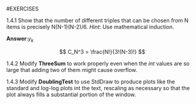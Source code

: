 #EXERCISES

1.4.1 Show that the number of different triples that can be chosen from N items is precisely N(N-1)(N-2)/6. *Hint*: Use mathematical induction.

**Answer**:$y_k$ 

$$ C_N^3 = \frac{N!}{3!(N-3)!} $$

1.4.2 Modify **ThreeSum** to work properly even when the *int* values are so large that adding two of them might cause overflow.

1.4.3 Modify **DoublingTest** to use StdDraw to produce plots like the standard and log-log plots int the text, rescaling as necessary so that the plot always fills a substantial portion of the window.








